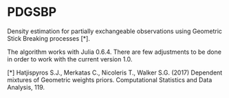 # PDGSBP
Density estimation for partially exchangeable observations using Geometric Stick Breaking processes [*]. 

The algorithm works with Julia 0.6.4. There are few adjustments to be done in order to work with the current version 1.0.

[*] Hatjispyros S.J., Merkatas C., Nicoleris T., Walker S.G. (2017) Dependent mixtures of Geometric weights priors. Computational Statistics and Data Analysis, 119.
